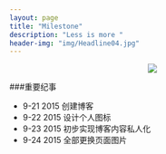 ```yaml
---
layout: page
title: "Milestone"
description: "Less is more "
header-img: "img/Headline04.jpg"
---
```



<center>
    <p><img src="http://7xlzhh.com1.z0.glb.clouddn.com/Read.png" align="center"></p>
</center>


###重要纪事

- 9-21 2015 创建博客
- 9-22 2015 设计个人图标
- 9-23 2015 初步实现博客内容私人化
- 9-24 2015 全部更换页面图片












